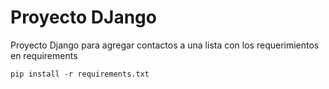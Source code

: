 # Proyecto DJango

Proyecto Django para agregar contactos a una lista con los requerimientos en requirements

<code>pip install -r requirements.txt</code>

